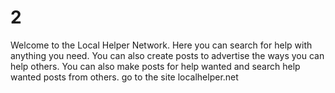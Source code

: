 # 2
Welcome to the Local Helper Network. Here you can search for help with anything you need. You can also create posts to advertise the ways you can help others. You can also make posts for help wanted and search help wanted posts from others. go to the site localhelper.net
